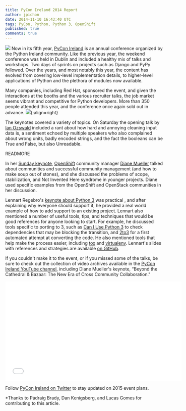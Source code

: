```yaml
---
title: PyCon Ireland 2014 Report
author: jpichon
date: 2014-11-10 16:43:40 UTC
tags: PyCon, Python, Python 3, OpenShift
published: true
comments: true
---
```


![](blog/pyconie-logo.jpg) Now in its fifth year, [PyCon Ireland](http://python.ie/pycon/2014) is an annual conference organized by the Python Ireland community. Like the previous year, the weekend conference was held in Dublin and included a healthy mix of talks and workshops. Two days of sprints on projects such as Django and PyPy followed. Over the years, and most notably this year, the content has evolved from covering low-level implementation details, to higher-level applications of Python and the plethora of modules now available. 

Many companies, including Red Hat, sponsored the event, and given the interactions at the booths and the various recruiter talks, the job market seems vibrant and competitive for Python developers. More than 350 people attended this year, and the conference once again sold out in advance. ![](blog/pyconie_keynote.jpg){:align=right}

The keynotes covered a variety of topics. On Saturday the opening talk by [Ian Ozswald](http://youtu.be/V1HkaTQYN54) included a rant about how hard and annoying cleaning input data is, a sentiment echoed by multiple speakers who also complained about wrong units, badly encoded strings, and the fact the booleans can be True and False, but also Unreadable. 

READMORE

In her [Sunday keynote](http://youtu.be/Hqy5Yks09ZQ), [OpenShift](https://www.openshift.com/) community manager [Diane Mueller](https://twitter.com/pythondj) talked about communities and successful community management  (and how to make soup out of stones), and she discussed the problems of scope, stabilization, and Not Invented Here syndrome in younger projects. Diane used specific examples from the OpenShift and OpenStack communities in  her discussion. 

Lennart Regebro's [keynote about Python 3](http://youtu.be/Tm_q5KPLaGk) was practical , and after explaining why everyone should support it, he provided a real world example of how to add  support to an existing project. Lennart also mentioned a number of useful tools, tips, and techniques that would be good references for anyone looking to start. For example, he discussed tools specific to porting to 3, such as [Can I Use Python 3](https://caniusepython3.com/) to check dependencies that may be blocking the transition, and [2to3](http://python3porting.com/2to3.html) for a first automated attempt at converting the code. He also mentioned tools that help make the process easier, including [tox](https://tox.readthedocs.org/en/latest/) and [virtualenv](http://virtualenv.readthedocs.org/en/latest/). Lennart's slides with references and strategies are available [on GitHub](https://github.com/regebro/BigBad3).

If you couldn't make it to the event, or if you missed some of the talks, be sure to check out the collection of video archives available in the [PyCon Ireland YouTube channel](https://www.youtube.com/user/pyconireland), including Diane Mueller's keynote, “Beyond the Cathedral & Bazaar: The New Era of Cross Community Collaboration."

<iframe width="560" height="315" src="//www.youtube.com/embed/Hqy5Yks09ZQ?list=PLedkOvWdiOl3BQCpHphyslI3_vtpHRuj3" frameborder="0" allowfullscreen></iframe>

Follow [PyCon Ireland on Twitter](https://twitter.com/pyconireland) to stay updated on 2015 event plans.

*Thanks to Pádraig Brady, Dan Kenigsberg, and Lucas Gomes for contributing to this article.